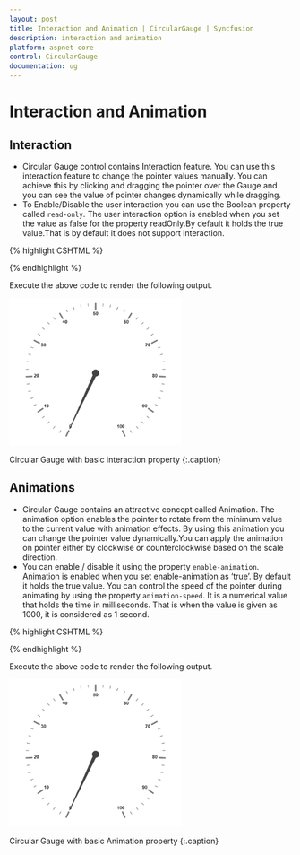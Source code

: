 ```yaml
---
layout: post
title: Interaction and Animation | CircularGauge | Syncfusion
description: interaction and animation
platform: aspnet-core
control: CircularGauge
documentation: ug
---
```


# Interaction and Animation

## Interaction

* Circular Gauge control contains Interaction feature. You can use this interaction feature to change the pointer values manually. You can achieve this by clicking and dragging the pointer over the Gauge and you can see the value of pointer changes dynamically while dragging.
* To Enable/Disable the user interaction you can use the Boolean property called `read-only`. The user interaction option is enabled when you set the value as false for the property readOnly.By default it holds the true value.That is by default it does not support interaction. 

{% highlight CSHTML %}

<ej-circular-gauge id="circulargauge" read-only="false" >
</ej-circular-gauge>

{% endhighlight  %}

Execute the above code to render the following output.



![](Interaction-and-Animation_images/Interaction-and-Animation_img1.png)

Circular Gauge with basic interaction property
{:.caption}

## Animations

* Circular Gauge contains an attractive concept called Animation. The animation option enables the pointer to rotate from the minimum value to the current value with animation effects. By using this animation you can change the pointer value dynamically.You can apply the animation on  pointer either by clockwise or counterclockwise based on the scale direction. 
* You can enable / disable it using the property `enable-animation`. Animation is enabled when you set enable-animation as ‘true’. By default it holds the true value. You can control the speed of the pointer during animating by using the property `animation-speed`. It is a numerical value that holds the time in milliseconds. That is when the value is given as 1000, it is considered as 1 second.

{% highlight CSHTML %}

<ej-circular-gauge id="circulargauge" enable-animation=true animation-speed="1000" >
</ej-circular-gauge>

{% endhighlight  %}

Execute the above code to render the following output.



![](Interaction-and-Animation_images/Interaction-and-Animation_img2.png)

Circular Gauge with basic Animation property
{:.caption}




